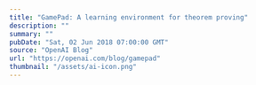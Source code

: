 ```yaml
---
title: "GamePad: A learning environment for theorem proving"
description: ""
summary: ""
pubDate: "Sat, 02 Jun 2018 07:00:00 GMT"
source: "OpenAI Blog"
url: "https://openai.com/blog/gamepad"
thumbnail: "/assets/ai-icon.png"
---
```


